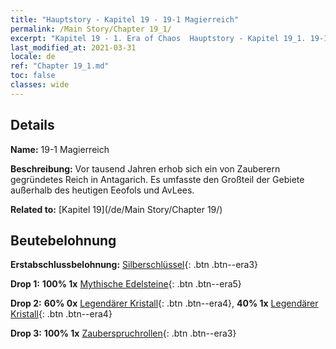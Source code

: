 ```yaml
---
title: "Hauptstory - Kapitel 19 - 19-1 Magierreich"
permalink: /Main Story/Chapter 19_1/
excerpt: "Kapitel 19 - 1. Era of Chaos  Hauptstory - Kapitel 19_1. 19-1 Magierreich"
last_modified_at: 2021-03-31
locale: de
ref: "Chapter 19_1.md"
toc: false
classes: wide
---
```


## Details

 **Name:** 19-1 Magierreich

 **Beschreibung:** Vor tausend Jahren erhob sich ein von Zauberern gegründetes Reich in Antagarich. Es umfasste den Großteil der Gebiete außerhalb des heutigen Eeofols und AvLees.

 **Related to:** [Kapitel 19](/de/Main Story/Chapter 19/)

## Beutebelohnung

 **Erstabschlussbelohnung:** [Silberschlüssel](/de/Items/con_693/){: .btn .btn--era3}

 **Drop 1:** **100% 1x** [Mythische Edelsteine](/de/Items/mat_65/){: .btn .btn--era5}

 **Drop 2:** **60% 0x** [Legendärer Kristall](/de/Items/mat_59/){: .btn .btn--era4}, **40% 1x** [Legendärer Kristall](/de/Items/mat_59/){: .btn .btn--era4}

 **Drop 3:** **100% 1x** [Zauberspruchrollen](/de/Items/con_694/){: .btn .btn--era3}

